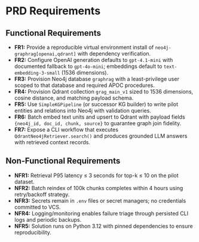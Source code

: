 # PRD Requirements

## Functional Requirements
- **FR1:** Provide a reproducible virtual environment install of `neo4j-graphrag[openai,qdrant]` with dependency verification.
- **FR2:** Configure OpenAI generation defaults to `gpt-4.1-mini` with documented fallback to `gpt-4o-mini`; embeddings default to `text-embedding-3-small` (1536 dimensions).
- **FR3:** Provision Neo4j database `graphrag` with a least-privilege user scoped to that database and required APOC procedures.
- **FR4:** Provision Qdrant collection `grag_main_v1` sized to 1536 dimensions, cosine distance, and matching payload schema.
- **FR5:** Use `SimpleKGPipeline` (or successor KG builder) to write pilot entities and relations into Neo4j with validation queries.
- **FR6:** Batch embed text units and upsert to Qdrant with payload fields `{neo4j_id, doc_id, chunk, source}` to guarantee graph join fidelity.
- **FR7:** Expose a CLI workflow that executes `QdrantNeo4jRetriever.search()` and produces grounded LLM answers with retrieved context records.

## Non-Functional Requirements
- **NFR1:** Retrieval P95 latency ≤ 3 seconds for top-k ≤ 10 on the pilot dataset.
- **NFR2:** Batch reindex of 100k chunks completes within 4 hours using retry/backoff strategy.
- **NFR3:** Secrets remain in `.env` files or secret managers; no credentials committed to VCS.
- **NFR4:** Logging/monitoring enables failure triage through persisted CLI logs and periodic backups.
- **NFR5:** Solution runs on Python 3.12 with pinned dependencies to ensure reproducibility.
